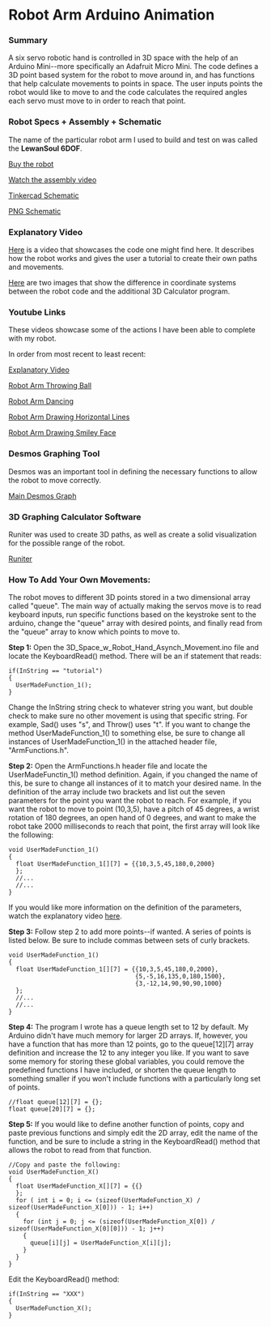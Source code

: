 # Robot Arm Arduino Animation

### Summary
A six servo robotic hand is controlled in 3D space with the help of an Arduino Mini--more specifically an Adafruit Micro Mini. The code defines a 3D point based system for the robot to move around in, and has functions that help calculate movements to points in space. The user inputs points the robot would like to move to and the code calculates the required angles each servo must move to in order to reach that point.

### Robot Specs + Assembly + Schematic
The name of the particular robot arm I used to build and test on was called the **LewanSoul 6DOF**.

[Buy the robot](https://www.amazon.com/LewanSoul-Robotic-Arduino-Software-Tutorial/dp/B074T6DPKX)

[Watch the assembly video](https://www.youtube.com/watch?v=8U6sWG6N5w8&list=PLQYW5Ukp-1D_z2C-tdKFFuJjK9zoAfM57&index=2)

[Tinkercad Schematic](https://www.tinkercad.com/things/fWX9UZN7YsP)

[PNG Schematic](https://imgur.com/a/ABNZXcD)

### Explanatory Video
[Here](https://youtu.be/jFfA_24hS0Y) is a video that showcases the code one might find here. It describes how the robot works and gives the user a tutorial to create their own paths and movements.

[Here](https://imgur.com/a/TPxrWXB) are two images that show the difference in coordinate systems between the robot code and the additional 3D Calculator program.

### Youtube Links
These videos showcase some of the actions I have been able to complete with my robot.

In order from most recent to least recent:

[Explanatory Video](https://youtu.be/jFfA_24hS0Y)

[Robot Arm Throwing Ball](https://youtu.be/CUMaveZK-uk)

[Robot Arm Dancing](https://www.youtube.com/watch?v=UsHJvPzx4wk)

[Robot Arm Drawing Horizontal Lines](https://www.youtube.com/watch?v=711mE4_5Rwk)

[Robot Arm Drawing Smiley Face](https://www.youtube.com/watch?v=ATHjjI4BhdQ)

### Desmos Graphing Tool
Desmos was an important tool in defining the necessary functions to allow the robot to move correctly.

[Main Desmos Graph](https://www.desmos.com/calculator/zgmw47nks6)

### 3D Graphing Calculator Software
Runiter was used to create 3D paths, as well as create a solid visualization for the possible range of the robot.

[Runiter](https://www.runiter.com)

### How To Add Your Own Movements:
The robot moves to different 3D points stored in a two dimensional array called "queue". The main way of actually making the servos move is to read keyboard inputs, run specific functions based on the keystroke sent to the arduino, change the "queue" array with desired points, and finally read from the "queue" array to know which points to move to. 

**Step 1:**
Open the 3D_Space_w_Robot_Hand_Asynch_Movement.ino file and locate the KeyboardRead() method. There will be an if statement that reads:
```
if(InString == "tutorial")
{
  UserMadeFunction_1();
}
```
Change the InString string check to whatever string you want, but double check to make sure no other movement is using that specific string. For example, Sad() uses "s", and Throw() uses "t". If you want to change the method UserMadeFunction_1() to something else, be sure to change all instances of UserMadeFunction_1() in the attached header file, "ArmFunctions.h".

**Step 2:**
Open the ArmFunctions.h header file and locate the UserMadeFunctin_1() method definition. Again, if you changed the name of this, be sure to change all instances of it to match your desired name. In the definition of the array include two brackets and list out the seven parameters for the point you want the robot to reach. For example, if you want the robot to move to point (10,3,5), have a pitch of 45 degrees, a wrist rotation of 180 degrees, an open hand of 0 degrees, and want to make the robot take 2000 milliseconds to reach that point, the first array will look like the following:
```
void UserMadeFunction_1()
{
  float UserMadeFunction_1[][7] = {{10,3,5,45,180,0,2000}
  };
  //...
  //...
}
```
If you would like more information on the definition of the parameters, watch the explanatory video [here](https://youtu.be/jFfA_24hS0Y).

**Step 3:**
Follow step 2 to add more points--if wanted. A series of points is listed below. Be sure to include commas between sets of curly brackets.
```
void UserMadeFunction_1()
{
  float UserMadeFunction_1[][7] = {{10,3,5,45,180,0,2000},
                                   {5,-5,16,135,0,180,1500},
                                   {3,-12,14,90,90,90,1000}
  };
  //...
  //...
}
```

**Step 4:**
The program I wrote has a queue length set to 12 by default. My Arduino didn't have much memory for larger 2D arrays. If, however, you have a function that has more than 12 points, go to the queue[12][7] array definition and increase the 12 to any integer you like. If you want to save some memory for storing these global variables,  you could remove the predefined functions I have included, or shorten the queue length to something smaller if you won't include functions with a particularly long set of points.
```
//float queue[12][7] = {};
float queue[20][7] = {};
```

**Step 5:**
If you would like to define another function of points, copy and paste previous functions and simply edit the 2D array, edit the name of the function, and be sure to include a string in the KeyboardRead() method that allows the robot to read from that function.
```
//Copy and paste the following:
void UserMadeFunction_X()
{
  float UserMadeFunction_X[][7] = {{}
  };
  for ( int i = 0; i <= (sizeof(UserMadeFunction_X) / sizeof(UserMadeFunction_X[0])) - 1; i++)
  {
    for (int j = 0; j <= (sizeof(UserMadeFunction_X[0]) / sizeof(UserMadeFunction_X[0][0])) - 1; j++)
    {
      queue[i][j] = UserMadeFunction_X[i][j];
    }
  }
}
```
Edit the KeyboardRead() method:
```
if(InString == "XXX")
{
  UserMadeFunction_X();
}
```
